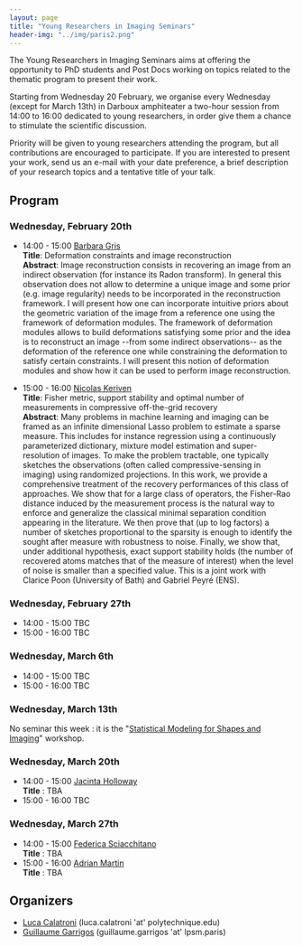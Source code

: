 ```yaml
---
layout: page
title: "Young Researchers in Imaging Seminars"
header-img: "../img/paris2.png"
---
```

The Young Researchers in Imaging Seminars aims at offering the opportunity to PhD students and Post Docs working on topics related to the thematic program to present their work.

Starting from Wednesday 20 February, we organise every Wednesday (except for March 13th) in Darboux amphiteater a two-hour session from 14:00 to 16:00 dedicated to young researchers, in order give them a chance to stimulate the scientific discussion.

Priority will be given to young researchers attending the program, but all contributions are encouraged to participate. If you are interested to present your work, send us an e-mail with your date preference, a brief description of your research topics and a tentative title of your talk.

## Program

### Wednesday, February 20th

- 14:00 - 15:00 [Barbara Gris](http://gris.perso.math.cnrs.fr/fr/)<br/>
  **Title**: Deformation constraints and image reconstruction<br/>
  **Abstract**: Image reconstruction consists in recovering an image from an indirect observation (for instance its Radon transform). In general this observation does not allow to determine a unique image and some prior (e.g. image regularity) needs to be incorporated in the reconstruction framework. I will present how one can incorporate intuitive priors about the geometric variation of the image from a reference one using the framework of deformation modules. The framework of deformation modules allows to build deformations satisfying some prior and the idea is to reconstruct an image --from some indirect observations-- as the deformation of the reference one while constraining the deformation to satisfy certain constraints. I will present this notion of deformation modules and show how it can be used to perform image reconstruction.

- 15:00 - 16:00 [Nicolas Keriven](https://nkeriven.github.io/)<br/>
  **Title**: Fisher metric, support stability and optimal number of measurements in compressive off-the-grid recovery<br/>
  **Abstract**: Many problems in machine learning and imaging can be framed as an infinite dimensional Lasso problem to estimate a sparse measure. This includes for instance regression using a continuously parameterized dictionary, mixture model estimation and super-resolution of images. To make the problem tractable, one typically sketches the observations (often called compressive-sensing in imaging) using randomized projections. In this work, we provide a comprehensive treatment of the recovery performances of this class of approaches. We show that for a large class of operators, the Fisher-Rao distance induced by the measurement process is the natural way to enforce and generalize the classical minimal separation condition appearing in the literature. We then prove that (up to log factors) a number of sketches proportional to the sparsity is enough to identify the sought after measure with robustness to noise. Finally, we show that, under additional hypothesis, exact support stability holds (the number of recovered atoms matches that of the measure of interest) when the level of noise is smaller than a specified value. This is a joint work with Clarice Poon (University of Bath) and Gabriel Peyré (ENS).

### Wednesday, February 27th

- 14:00 - 15:00 TBC
- 15:00 - 16:00 TBC

### Wednesday, March 6th

- 14:00 - 15:00 TBC
- 15:00 - 16:00 TBC

### Wednesday, March 13th

No seminar this week : it is the "[Statistical Modeling for Shapes and Imaging](https://imaging-in-paris.github.io/semester2019/workshop2/)" workshop.

### Wednesday, March 20th

- 14:00 - 15:00 [Jacinta Holloway](https://acems.org.au/our-people/jacinta-holloway)<br/>
  **Title** : TBA
- 15:00 - 16:00 TBC

### Wednesday, March 27th

- 14:00 - 15:00 [Federica Sciacchitano](http://www.dima.unige.it/~sciacchitano/)<br/>
  **Title** : TBA
- 15:00 - 16:00 [Adrian Martin](http://ip4ec.upf.edu/user/63)<br/>
  **Title** : TBA

## Organizers 

- [Luca Calatroni](https://sites.google.com/view/lucacalatroni/home) (luca.calatroni 'at' polytechnique.edu)
- [Guillaume Garrigos](http://www.guillaume-garrigos.com/) (guillaume.garrigos 'at' lpsm.paris)

